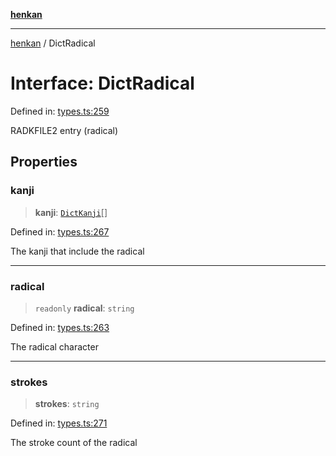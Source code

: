 [**henkan**](../README.md)

***

[henkan](../README.md) / DictRadical

# Interface: DictRadical

Defined in: [types.ts:259](https://github.com/Ronokof/Henkan/blob/17544df04e711a7f1119a1cdd6fdf0d29ac91844/src/types.ts#L259)

RADKFILE2 entry (radical)

## Properties

### kanji

> **kanji**: [`DictKanji`](DictKanji.md)[]

Defined in: [types.ts:267](https://github.com/Ronokof/Henkan/blob/17544df04e711a7f1119a1cdd6fdf0d29ac91844/src/types.ts#L267)

The kanji that include the radical

***

### radical

> `readonly` **radical**: `string`

Defined in: [types.ts:263](https://github.com/Ronokof/Henkan/blob/17544df04e711a7f1119a1cdd6fdf0d29ac91844/src/types.ts#L263)

The radical character

***

### strokes

> **strokes**: `string`

Defined in: [types.ts:271](https://github.com/Ronokof/Henkan/blob/17544df04e711a7f1119a1cdd6fdf0d29ac91844/src/types.ts#L271)

The stroke count of the radical
